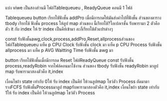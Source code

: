 แบ่ง viwe เป็นสองส่วนมี ไฟล์Tablequeueu , ReadyQueue
คอนมี 1 ไฟล์

Tablequeueu
button เรียกใช้ฟังชั้น addPro เมื่อมีการกดให้มันส่งค่าไปที่ฟังชั้น
ส่วนของตาราง tbody เรียกใช้ ฟังชั้น process ให้ลูป map ส่วนของ นี้เรียกใช้?โอเปอเรชั้น รับพารามา 2 ตัวคือตัว it กับ index
ให้ tr index เป็นคีย์เข้ามา
ละก็เรียกใช้ตัวแปรต่างๆ

const รับฟังชั้นawg,clock,process,addPro,Reset,allprocessส่วนของไฟล์Tablequeueu
แท็ค p CPU Clock รับฟังชั้น clock มา
แท็ค p CPU Process  รับฟังชั้น allprocess มา
แท็ค p AVG Waitting Time  รับฟังชั้น awg มา

button เรียกใช้ฟังชั้นเมื่อมีการกด Reset 
ไฟล์ReadyQueue
const รับฟังชั้น process,readyRobin จากไฟล์คอนมาใช้งาน
ส่วนของ tbody รับฟังชั้น readyRobin มาลูป map รับพารามาสองตัวคือ it,index

เงื่อนไขถ้า state เท่ากับ 0ให้
รับ index เป็นคีย์
ให้วนลูปmap
โชว์ตัว Process
ถัดมาตารางFCFS
รับฟังชั้นProcessมาลูป mapรับพารามาสองตัวคือ it,index
เงื่อนไขถ้า state เท่ากับ 1ให้
รับ index เป็นคีย์
ให้วนลูปmap
โชว์ตัว Process
